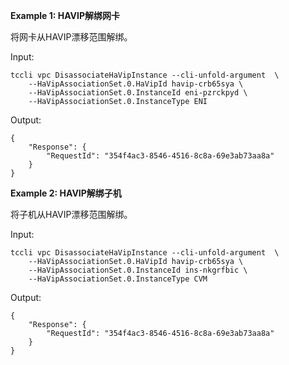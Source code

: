 **Example 1: HAVIP解绑网卡**

将网卡从HAVIP漂移范围解绑。

Input: 

```
tccli vpc DisassociateHaVipInstance --cli-unfold-argument  \
    --HaVipAssociationSet.0.HaVipId havip-crb65sya \
    --HaVipAssociationSet.0.InstanceId eni-pzrckpyd \
    --HaVipAssociationSet.0.InstanceType ENI
```

Output: 
```
{
    "Response": {
        "RequestId": "354f4ac3-8546-4516-8c8a-69e3ab73aa8a"
    }
}
```

**Example 2: HAVIP解绑子机**

将子机从HAVIP漂移范围解绑。

Input: 

```
tccli vpc DisassociateHaVipInstance --cli-unfold-argument  \
    --HaVipAssociationSet.0.HaVipId havip-crb65sya \
    --HaVipAssociationSet.0.InstanceId ins-nkgrfbic \
    --HaVipAssociationSet.0.InstanceType CVM
```

Output: 
```
{
    "Response": {
        "RequestId": "354f4ac3-8546-4516-8c8a-69e3ab73aa8a"
    }
}
```

